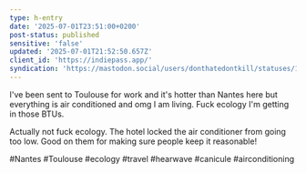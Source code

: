 ```yaml
---
type: h-entry
date: '2025-07-01T23:51:00+0200'
post-status: published
sensitive: 'false'
updated: '2025-07-01T21:52:50.657Z'
client_id: 'https://indiepass.app/'
syndication: 'https://mastodon.social/users/donthatedontkill/statuses/114780193513724341'
---
```

I've been sent to Toulouse for work and it's hotter than Nantes here but everything is air conditioned and omg I am living. Fuck ecology I'm getting in those BTUs.

Actually not fuck ecology. The hotel locked the air conditioner from going too low. Good on them for making sure people keep it reasonable! 

#Nantes #Toulouse #ecology #travel #hearwave #canicule #airconditioning
